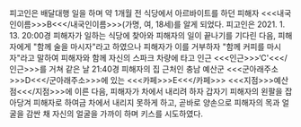 피고인은 배달대행 일을 하며 약 1개월 전 식당에서 아르바이트를 하던 피해자 <<<내국인이름>>>B<<</내국인이름>>>(가명, 여, 18세)를 알게 되었다.
피고인은 2021. 1. 13. 20:00경 피해자가 일하는 식당에 찾아와 피해자의 일이 끝나기를 기다린 다음, 피해자에게 "함께 술을 마시자"라고 하였으나 피해자가 이를 거부하자 "함께 커피를 마시자"라고 말하여 피해자와 함께 자신의 스파크 차량에 타고 인근 <<<인근>>>‘C'<<</인근>>>를 거쳐 같은 날 21:40경 피해자의 집 근처인 충남 예산군 <<<군아래주소>>>D<<</군아래주소>>>에 있는 <<<카페>>>E<<</카페>>> <<<지점>>>예산점<<</지점>>>에 이른 다음, 피해자가 차에서 내리려 하자 갑자기 피해자의 왼팔을 잡아당겨 피해자로 하여금 차에서 내리지 못하게 하고, 곧바로 양손으로 피해자의 목과 얼굴을 감싼 채 자신의 얼굴을 가까이 하며 키스를 시도하였다.
